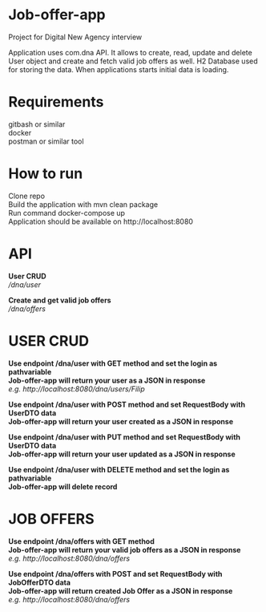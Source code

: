 # Job-offer-app
Project for Digital New Agency interview

Application uses com.dna API. It allows to create, read, update and delete User object 
and create and fetch valid job offers as well. H2 Database used for storing the data. 
When applications starts initial data is loading.

# Requirements
gitbash or similar <br />
docker <br />
postman or similar tool <br />
# How to run 
Clone repo <br />
Build the application with mvn clean package <br />
Run command docker-compose up <br />
Application should be available on http://localhost:8080 <br />

# API
**User CRUD** <br />
_/dna/user_

**Create and get valid job offers** <br />
_/dna/offers_

# USER CRUD
**Use endpoint /dna/user with GET method and set the login as pathvariable** <br />
**Job-offer-app will return your user as a JSON in response** <br />
_e.g. http://localhost:8080/dna/users/Filip_


**Use endpoint /dna/user with POST method and set RequestBody with UserDTO data** <br />
**Job-offer-app will return your user created as a JSON in response** <br />

**Use endpoint /dna/user with PUT method and set RequestBody with UserDTO data** <br />
**Job-offer-app will return your user updated as a JSON in response** <br />

**Use endpoint /dna/user with DELETE method and set the login as pathvariable** <br />
**Job-offer-app will delete record** <br />

# JOB OFFERS
**Use endpoint /dna/offers with GET method** <br />
**Job-offer-app will return your valid job offers as a JSON in response** <br />
_e.g. http://localhost:8080/dna/offers_

**Use endpoint /dna/offers with POST and set RequestBody with JobOfferDTO data** <br />
**Job-offer-app will return created Job Offer as a JSON in response** <br />
_e.g. http://localhost:8080/dna/offers_


